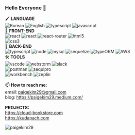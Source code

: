 ### Hello Everyone 👋

🖌 **LANGUAGE** <br />
![Korean](https://img.shields.io/badge/Korean-red)
![English](https://img.shields.io/badge/English-blue)
![typescript](https://img.shields.io/badge/TypeScript-black?logo=typescript)
![javascript](https://img.shields.io/badge/JavaScript-black?logo=javascript)
<br/>
🌱 **FRONT-END** <br />
![react](https://img.shields.io/badge/React-black?logo=react)
![react](https://img.shields.io/badge/React_Hooks-black?logo=react)
![react-router](https://img.shields.io/badge/React_router-black?logo=react-router)
![html5](https://img.shields.io/badge/HTML5-black?logo=html5)	
![css3](https://img.shields.io/badge/CSS3-black?logo=css3)
<br />
🌱 **BACK-END** <br />
![typescript](https://img.shields.io/badge/TypeScript-black?logo=typescript)
![node](https://img.shields.io/badge/Node.js-black?logo=node.js)
![mysql](https://img.shields.io/badge/MySQL-black?logo=mysql)
![sequelize](https://img.shields.io/badge/Sequelize-black)
![typeORM](https://img.shields.io/badge/typeORM-black)
![AWS](https://img.shields.io/badge/AWS-black?logo=Amazon-AWS)
<br />
🛠 **TOOLS** <br />
![vscode](https://img.shields.io/badge/VSCode-black?logo=visual-studio-code)
![webstorm](https://img.shields.io/badge/WebStorm-black?logo=webstorm)
![slack](https://img.shields.io/badge/Slack-black?logo=slack)	
![postman](https://img.shields.io/badge/Postman-black?logo=postman) 
![sequlpro](https://img.shields.io/badge/SequelPro-black)	
![workbench](https://img.shields.io/badge/MySQLWorkbench-black)	
![zeplin](https://img.shields.io/badge/Zeplin-black)
<br />
<br />
📫 **How to reach me:** <br />
email: paigekim29@gmail.com <br />
blog: https://paigekim29.medium.com/ <br />
<br />
**PROJECTS:** <br />
https://cloud-bookstore.com <br />
https://kudapach.com <br />

<p><img align="left" src="https://github-readme-streak-stats.herokuapp.com/?user=paigekim29&" alt="paigekim29" /></p>
